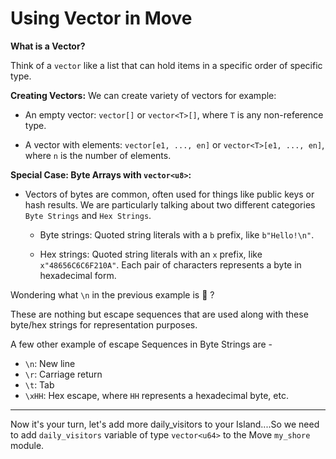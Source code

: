 # Using Vector in Move

**What is a Vector?**

Think of a `vector` like a list that can hold items in a specific order of specific type.

**Creating Vectors:** We can create variety of vectors for example:

 -   An empty vector: `vector[]` or `vector<T>[]`, where `T` is any non-reference type.

-   A vector with elements: `vector[e1, ..., en]` or `vector<T>[e1, ..., en]`, where `n` is the number of elements.

 **Special Case: Byte Arrays with `vector<u8>`:**

-   Vectors of bytes are common, often used for things like public keys or hash results. We are particularly talking about two different categories `Byte Strings` and `Hex Strings`.

    -   Byte strings: Quoted string literals with a `b` prefix, like `b"Hello!\n"`.

    -   Hex strings: Quoted string literals with an `x` prefix, like `x"48656C6C6F210A"`. Each pair of characters represents a byte in hexadecimal form. 

Wondering what `\n` in the previous example is 👀 ? 

These are nothing but escape sequences that are used along with these byte/hex strings for representation purposes.

 A few other example of escape Sequences in Byte Strings are - 
-   `\n`: New line
-   `\r`: Carriage return
-   `\t`: Tab
-   `\xHH`: Hex escape, where `HH` represents a hexadecimal byte, etc.


--- 

Now it's your turn, let's add more daily_visitors to your Island....So we need to add `daily_visitors` variable of type `vector<u64>` to the Move `my_shore` module.